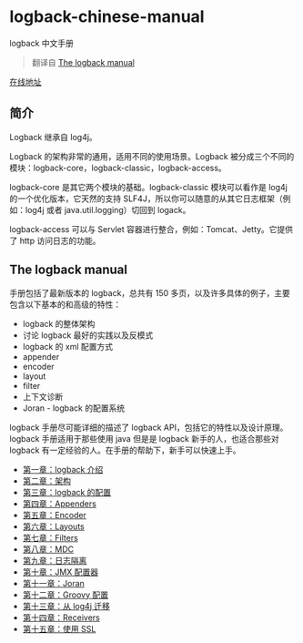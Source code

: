 # logback-chinese-manual
logback 中文手册
> 翻译自 [The logback manual](https://logback.qos.ch/manual/index.html)  

[在线地址](https://logbackcn.gitbook.io/logback/)  

## 简介

Logback 继承自 log4j。

Logback 的架构非常的通用，适用不同的使用场景。Logback 被分成三个不同的模块：logback-core，logback-classic，logback-access。

logback-core 是其它两个模块的基础。logback-classic 模块可以看作是 log4j 的一个优化版本，它天然的支持 SLF4J，所以你可以随意的从其它日志框架（例如：log4j 或者 java.util.logging）切回到 logack。

logback-access 可以与 Servlet 容器进行整合，例如：Tomcat、Jetty。它提供了 http 访问日志的功能。

## The logback manual

手册包括了最新版本的 logback，总共有 150 多页，以及许多具体的例子，主要包含以下基本的和高级的特性：

- logback 的整体架构
- 讨论 logback 最好的实践以及反模式
- logback 的 xml 配置方式
- appender
- encoder
- layout
- filter
- 上下文诊断
- Joran - logback 的配置系统

logback 手册尽可能详细的描述了 logback API，包括它的特性以及设计原理。logback 手册适用于那些使用 java 但是是 logback 新手的人，也适合那些对 logback 有一定经验的人。在手册的帮助下，新手可以快速上手。

* [第一章：logback 介绍](logback/logback-chinese-manual/01_第一章_logback介绍.md)
* [第二章：架构](logback/logback-chinese-manual/02第二章_架构.md)
* [第三章：logback 的配置](logback/logback-chinese-manual/03第三章_logback的配置)
* [第四章：Appenders](logback/logback-chinese-manual/04第四章_Appenders) 
* [第五章：Encoder](logback/logback-chinese-manual/05第五章_Encoder)   
* [第六章：Layouts](logback/logback-chinese-manual/06第六章_Layouts)
* [第七章：Filters](logback/logback-chinese-manual/07第七章_Filters)
* [第八章：MDC](logback/logback-chinese-manual/08第八章_MDC)
* [第九章：日志隔离](logback/logback-chinese-manual/09第九章_日志隔离)
* [第十章：JMX 配置器](logback/logback-chinese-manual/10第十章_JMX配置器)
* [第十一章：Joran](logback/logback-chinese-manual/11第十一章_Joran)
* [第十二章：Groovy 配置](logback/logback-chinese-manual/12第十二章_Groovy配置)
* [第十三章：从 log4j 迁移](logback/logback-chinese-manual/13第十三章_从log4j迁移)
* [第十四章：Receivers](logback/logback-chinese-manual/14第十四章_Receivers)
* [第十五章：使用 SSL](logback/logback-chinese-manual/15第十五章_使用SSL)
